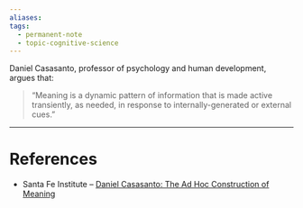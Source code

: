 ```yaml
---
aliases: 
tags:
  - permanent-note
  - topic-cognitive-science
---
```

Daniel Casasanto, professor of psychology and human development, argues that:

>“Meaning is a dynamic pattern of information that is made active transiently, as needed, in response to internally-generated or external cues.”



---
# References

- Santa Fe Institute – [Daniel Casasanto: The Ad Hoc Construction of Meaning](https://www.youtube.com/watch?v=VG85PD0YiBw)